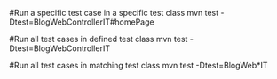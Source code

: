 #Run a specific test case in a specific test class
mvn test -Dtest=BlogWebControllerIT#homePage

#Run all test cases in defined test class
mvn test -Dtest=BlogWebControllerIT

#Run all test cases in matching test class
mvn test -Dtest=BlogWeb*IT